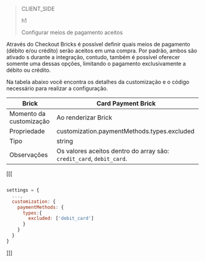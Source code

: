 > CLIENT_SIDE
>
> h1
>
> Configurar meios de pagamento aceitos

Através do Checkout Bricks é possível definir quais meios de pagamento (débito e/ou crédito) serão aceitos em uma compra. Por padrão, ambos são ativado s durante a integração, contudo, também é possível oferecer somente uma dessas opções, limitando o pagamento exclusivamente a débito ou crédito.

Na tabela abaixo você encontra os detalhes da customização e o código necessário para realizar a configuração.

| Brick  | Card Payment Brick  |
| --- | --- |
| Momento da customização  | Ao renderizar Brick  |
| Propriedade  | customization.paymentMethods.types.excluded |
| Tipo  | string  |
| Observações  | Os valores aceitos dentro do array são: `credit_card`, `debit_card`.  |



[[[
```Javascript

settings = {
  ...,
  customization: {
    paymentMethods: {
      types:{
        excluded: ['debit_card']
      }
    }
  }
}
```
]]]

